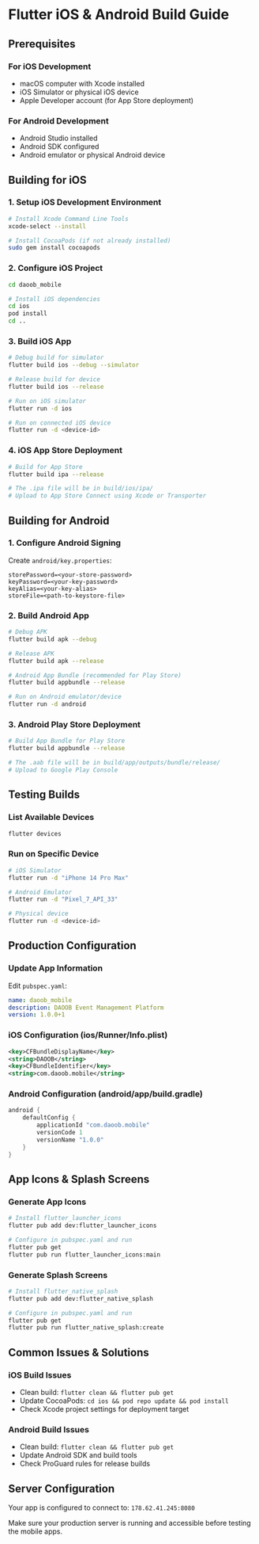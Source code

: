 # Flutter iOS & Android Build Guide

## Prerequisites

### For iOS Development
- macOS computer with Xcode installed
- iOS Simulator or physical iOS device
- Apple Developer account (for App Store deployment)

### For Android Development
- Android Studio installed
- Android SDK configured
- Android emulator or physical Android device

## Building for iOS

### 1. Setup iOS Development Environment
```bash
# Install Xcode Command Line Tools
xcode-select --install

# Install CocoaPods (if not already installed)
sudo gem install cocoapods
```

### 2. Configure iOS Project
```bash
cd daoob_mobile

# Install iOS dependencies
cd ios
pod install
cd ..
```

### 3. Build iOS App
```bash
# Debug build for simulator
flutter build ios --debug --simulator

# Release build for device
flutter build ios --release

# Run on iOS simulator
flutter run -d ios

# Run on connected iOS device
flutter run -d <device-id>
```

### 4. iOS App Store Deployment
```bash
# Build for App Store
flutter build ipa --release

# The .ipa file will be in build/ios/ipa/
# Upload to App Store Connect using Xcode or Transporter
```

## Building for Android

### 1. Configure Android Signing
Create `android/key.properties`:
```
storePassword=<your-store-password>
keyPassword=<your-key-password>
keyAlias=<your-key-alias>
storeFile=<path-to-keystore-file>
```

### 2. Build Android App
```bash
# Debug APK
flutter build apk --debug

# Release APK
flutter build apk --release

# Android App Bundle (recommended for Play Store)
flutter build appbundle --release

# Run on Android emulator/device
flutter run -d android
```

### 3. Android Play Store Deployment
```bash
# Build App Bundle for Play Store
flutter build appbundle --release

# The .aab file will be in build/app/outputs/bundle/release/
# Upload to Google Play Console
```

## Testing Builds

### List Available Devices
```bash
flutter devices
```

### Run on Specific Device
```bash
# iOS Simulator
flutter run -d "iPhone 14 Pro Max"

# Android Emulator
flutter run -d "Pixel_7_API_33"

# Physical device
flutter run -d <device-id>
```

## Production Configuration

### Update App Information
Edit `pubspec.yaml`:
```yaml
name: daoob_mobile
description: DAOOB Event Management Platform
version: 1.0.0+1
```

### iOS Configuration (ios/Runner/Info.plist)
```xml
<key>CFBundleDisplayName</key>
<string>DAOOB</string>
<key>CFBundleIdentifier</key>
<string>com.daoob.mobile</string>
```

### Android Configuration (android/app/build.gradle)
```gradle
android {
    defaultConfig {
        applicationId "com.daoob.mobile"
        versionCode 1
        versionName "1.0.0"
    }
}
```

## App Icons & Splash Screens

### Generate App Icons
```bash
# Install flutter_launcher_icons
flutter pub add dev:flutter_launcher_icons

# Configure in pubspec.yaml and run
flutter pub get
flutter pub run flutter_launcher_icons:main
```

### Generate Splash Screens
```bash
# Install flutter_native_splash
flutter pub add dev:flutter_native_splash

# Configure in pubspec.yaml and run
flutter pub get
flutter pub run flutter_native_splash:create
```

## Common Issues & Solutions

### iOS Build Issues
- Clean build: `flutter clean && flutter pub get`
- Update CocoaPods: `cd ios && pod repo update && pod install`
- Check Xcode project settings for deployment target

### Android Build Issues
- Clean build: `flutter clean && flutter pub get`
- Update Android SDK and build tools
- Check ProGuard rules for release builds

## Server Configuration
Your app is configured to connect to: `178.62.41.245:8080`

Make sure your production server is running and accessible before testing the mobile apps.